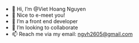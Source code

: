 - 👋 Hi, I’m @Viet Hoang Nguyen
- 👀 Nice to e-meet you!
- 🌱 I’m a front end developer
- 💞️ I’m looking to collaborate
- 📫 Reach me via my email: ngvh2605@gmail.com

<!---
ngvh2605/ngvh2605 is a ✨ special ✨ repository because its `README.md` (this file) appears on your GitHub profile.
You can click the Preview link to take a look at your changes.
--->
